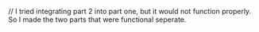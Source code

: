 // I tried integrating part 2 into part one, but it would not function properly. So I made the two parts that were functional seperate.
